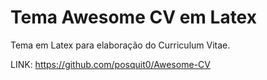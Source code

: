 # Tema Awesome CV em Latex
Tema em Latex para elaboração do Curriculum Vitae.

LINK: https://github.com/posquit0/Awesome-CV
